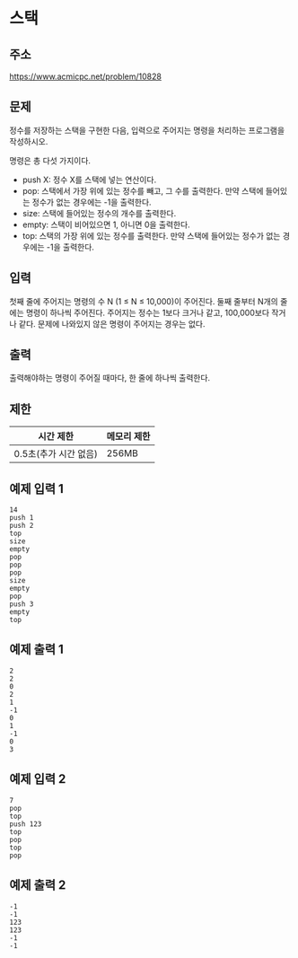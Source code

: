 # 스택

## 주소
https://www.acmicpc.net/problem/10828

## 문제
정수를 저장하는 스택을 구현한 다음, 입력으로 주어지는 명령을 처리하는 프로그램을 작성하시오.

명령은 총 다섯 가지이다.

- push X: 정수 X를 스택에 넣는 연산이다.
- pop: 스택에서 가장 위에 있는 정수를 빼고, 그 수를 출력한다. 만약 스택에 들어있는 정수가 없는 경우에는 -1을 출력한다.
- size: 스택에 들어있는 정수의 개수를 출력한다.
- empty: 스택이 비어있으면 1, 아니면 0을 출력한다.
- top: 스택의 가장 위에 있는 정수를 출력한다. 만약 스택에 들어있는 정수가 없는 경우에는 -1을 출력한다.

## 입력
첫째 줄에 주어지는 명령의 수 N (1 ≤ N ≤ 10,000)이 주어진다. 둘째 줄부터 N개의 줄에는 명령이 하나씩 주어진다. 주어지는 정수는 1보다 크거나 같고, 100,000보다 작거나 같다. 문제에 나와있지 않은 명령이 주어지는 경우는 없다.

## 출력
출력해야하는 명령이 주어질 때마다, 한 줄에 하나씩 출력한다.

## 제한
| 시간 제한 | 메모리 제한 |
| ------ | ------ |
| 0.5초(추가 시간 없음) | 256MB |

## 예제 입력 1
``` plaintext 
14
push 1
push 2
top
size
empty
pop
pop
pop
size
empty
pop
push 3
empty
top
```
## 예제 출력 1
``` plaintext 
2
2
0
2
1
-1
0
1
-1
0
3
```
## 예제 입력 2
``` plaintext 
7
pop
top
push 123
top
pop
top
pop
```
## 예제 출력 2
``` plaintext 
-1
-1
123
123
-1
-1
```